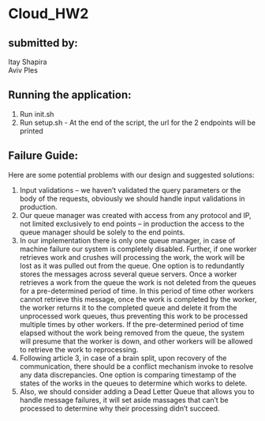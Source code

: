 # Cloud_HW2

## submitted by:

Itay Shapira <br/>
Aviv Ples
 ## Running the application:
1. Run init.sh
2. Run setup.sh - At the end of the script, the url for the 2 endpoints will be printed 


## Failure Guide:
Here are some potential problems with our design and suggested solutions: <br/>
1.	Input validations – we haven’t validated the query parameters or the body of the requests, obviously we should handle input validations in production.
2.	Our queue manager was created with access from any protocol and IP, not limited exclusively to end points – in production the access to the queue manager should be solely to the end points. <br>
3.	 In our implementation there is only one queue manager, in case of machine failure our system is completely disabled. Further, if one worker retrieves work and crushes will processing the work, the work will be lost as it was pulled out from the queue. One option is to redundantly stores the messages across several queue servers. Once a worker retrieves a work from the queue the work is not deleted from the queues for a pre-determined period of time. In this period of time other workers cannot retrieve this message, once the work is completed by the worker, the worker returns it to the completed queue and delete it from the unprocessed work queues, thus preventing this work to be processed multiple times by other workers. If the pre-determined period of time elapsed without the work being removed from the queue, the system will presume that the worker is down, and other workers will be allowed to retrieve the work to reprocessing. <br/>
4.	Following article 3, in case of a brain split, upon recovery of the communication, there should be a conflict mechanism invoke to resolve any data discrepancies. One option is comparing timestamp of the states of the works in the queues to determine which works to delete.  <br/>
5.	Also, we should consider adding a Dead Letter Queue that allows you to handle message failures, it will set aside massages that can’t be processed to determine why their processing didn’t succeed.

